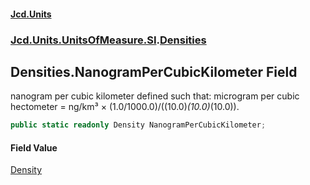#### [Jcd.Units](index.md 'index')
### [Jcd.Units.UnitsOfMeasure.SI](Jcd.Units.UnitsOfMeasure.SI.md 'Jcd.Units.UnitsOfMeasure.SI').[Densities](Densities.md 'Jcd.Units.UnitsOfMeasure.SI.Densities')

## Densities.NanogramPerCubicKilometer Field

nanogram per cubic kilometer defined such that: microgram per cubic hectometer = ng/km³ ×
(1.0/1000.0)/((10.0)*(10.0)*(10.0)).

```csharp
public static readonly Density NanogramPerCubicKilometer;
```

#### Field Value
[Density](Density.md 'Jcd.Units.UnitTypes.Density')